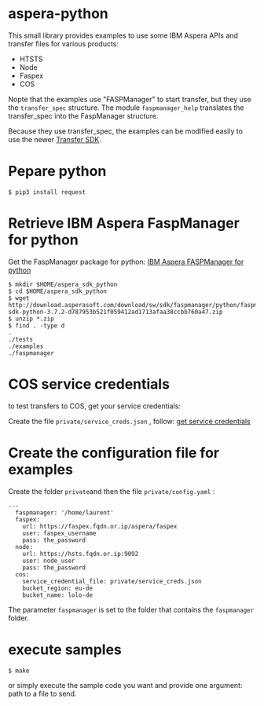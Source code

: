 # aspera-python

This small library provides examples to use some IBM Aspera APIs and transfer files for various products:

* HTSTS
* Node
* Faspex
* COS

Nopte that the examples use "FASPManager" to start transfer, but they use the `transfer_spec` structure. The module `faspmanager_help` translates the transfer_spec
into the FaspManager structure.

Because they use transfer_spec, the examples can be modified easily to use the newer [Transfer SDK](https://api.ibm.com/explorer/catalog/aspera/product/ibm-aspera/api/transfer-sdk/doc/guides-toc).

# Pepare python

```
$ pip3 install request
```

# Retrieve IBM Aspera FaspManager for python

Get the FaspManager package for python:
[IBM Aspera FASPManager for python](https://api.ibm.com/explorer/catalog/aspera/product/ibm-aspera/api/fasp-manager-sdk/doc/guide)

```
$ mkdir $HOME/aspera_sdk_python
$ cd $HOME/aspera_sdk_python
$ wget http://download.asperasoft.com/download/sw/sdk/faspmanager/python/faspmanager-sdk-python-3.7.2-d787953b521f059412ad1713afaa38ccbb760a47.zip
$ unzip *.zip
$ find . -type d
.
./tests
./examples
./faspmanager
```

# COS service credentials

to test transfers to COS, get your service credentials:

Create the file `private/service_creds.json` , follow:
[get service credentials](https://www.rubydoc.info/gems/asperalm#ibm-cloud-object-storage)

# Create the configuration file for examples

Create the folder `private`and then the file `private/config.yaml` :

```
---
  faspmanager: '/home/laurent'
  faspex:
    url: https://faspex.fqdn.or.ip/aspera/faspex
    user: faspex_username
    pass: the_password
  node:
    url: https://hsts.fqdn.or.ip:9092
    user: node_user
    pass: the_password
  cos:
    service_credential_file: private/service_creds.json
    bucket_region: eu-de
    bucket_name: lolo-de
```

The parameter `faspmanager` is set to the folder that contains the `faspmanager` folder.

# execute samples

```
$ make
```

or simply execute the sample code you want and provide one argument: path to a file to send.

